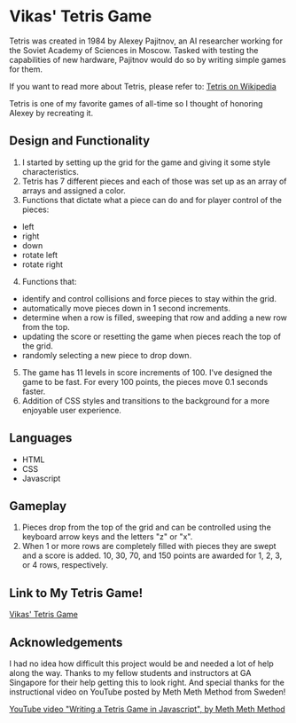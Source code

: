# **Vikas' Tetris Game**

Tetris was created in 1984 by Alexey Pajitnov, an AI researcher working for the Soviet Academy of Sciences in Moscow. Tasked with testing the capabilities of new hardware, Pajitnov would do so by writing simple games for them.

If you want to read more about Tetris, please refer to:
[Tetris on Wikipedia](https://en.wikipedia.org/wiki/Tetris)

Tetris is one of my favorite games of all-time so I thought of honoring Alexey by recreating it.

## **Design and Functionality**
1. I started by setting up the grid for the game and giving it some style characteristics.
2. Tetris has 7 different pieces and each of those was set up as an array of arrays and assigned a color.
3. Functions that dictate what a piece can do and for player control of the pieces:
- left
- right
- down
- rotate left
- rotate right
4. Functions that:
- identify and control collisions and force pieces to stay within the grid.
- automatically move pieces down in 1 second increments.
- determine when a row is filled, sweeping that row and adding a new row from the top.
- updating the score or resetting the game when pieces reach the top of the grid.
- randomly selecting a new piece to drop down.
5. The game has 11 levels in score increments of 100. I've designed the game to be fast. For every 100 points, the pieces move 0.1 seconds faster.
6. Addition of CSS styles and transitions to the background for a more enjoyable user experience.

## **Languages**
- HTML
- CSS
- Javascript

## **Gameplay**
1. Pieces drop from the top of the grid and can be controlled using the keyboard arrow keys and the letters "z" or "x".
2. When 1 or more rows are completely filled with pieces they are swept and a score is added. 10, 30, 70, and 150 points are awarded for 1, 2, 3, or 4 rows, respectively.

## Link to My Tetris Game!
[Vikas' Tetris Game](https://wdi-sg.github.io/wdi-project-1-vikasgarg1/)

## **Acknowledgements**
I had no idea how difficult this project would be and needed a lot of help along the way. Thanks to my fellow students and instructors at GA Singapore for their help getting this to look right. And special thanks for the instructional video on YouTube posted by Meth Meth Method from Sweden!

[YouTube video "Writing a Tetris Game in Javascript", by Meth Meth Method](https://www.youtube.com/watch?v=H2aW5V46khA)
